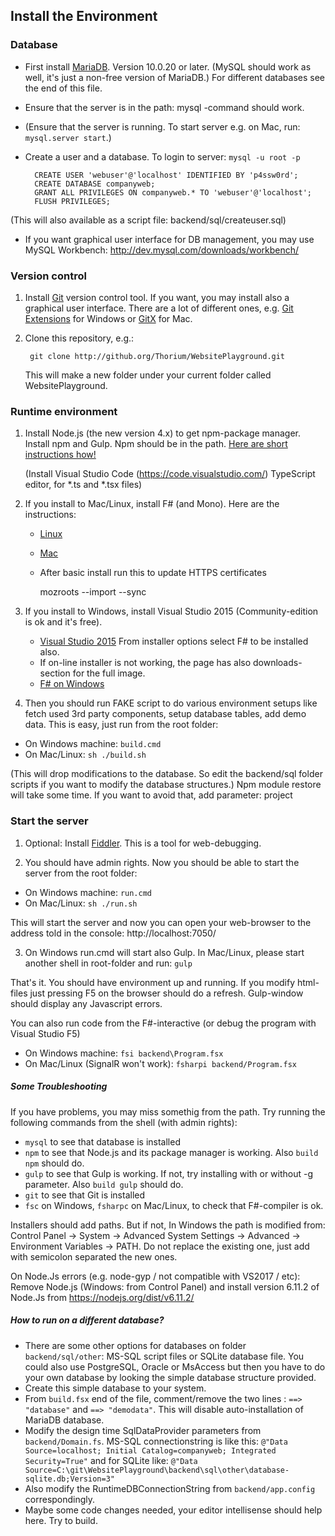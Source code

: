
## Install the Environment ##

### Database ###

- First install [MariaDB](https://downloads.mariadb.org/). Version 10.0.20 or later. (MySQL should work as well, it's just a non-free version of MariaDB.) For different databases see the end of this file.
- Ensure that the server is in the path: mysql -command should work. 
- (Ensure that the server is running. To start server e.g. on Mac, run: `mysql.server start`.) 
- Create a user and a database. To login to server: `mysql -u root -p`

        CREATE USER 'webuser'@'localhost' IDENTIFIED BY 'p4ssw0rd';
        CREATE DATABASE companyweb;
        GRANT ALL PRIVILEGES ON companyweb.* TO 'webuser'@'localhost';
        FLUSH PRIVILEGES;

(This will also available as a script file: backend/sql/createuser.sql)
- If you want graphical user interface for DB management, you may use MySQL Workbench: http://dev.mysql.com/downloads/workbench/


### Version control ###

1. Install [Git](https://git-scm.com/) version control tool. If you want, you may install also a graphical user interface. There are a lot of different ones, e.g. [Git Extensions](http://sourceforge.net/projects/gitextensions/) for Windows or [GitX](http://gitx.frim.nl/) for Mac. 
2. Clone this repository, e.g.:

        git clone http://github.org/Thorium/WebsitePlayground.git

    This will make a new folder under your current folder called WebsitePlayground.

### Runtime environment ###

1. Install Node.js (the new version 4.x) to get npm-package manager. 
   Install npm and Gulp. Npm should be in the path. 
   [Here are short instructions how!](https://gist.github.com/Thorium/b74c7e3a70e6d20bf705)

   (Install Visual Studio Code (https://code.visualstudio.com/) TypeScript editor, for *.ts and *.tsx files)

2. If you install to Mac/Linux, install F# (and Mono). Here are the instructions:
   - [Linux](http://fsharp.org/use/linux/)
   - [Mac](http://fsharp.org/use/mac/)
   
   - After basic install run this to update HTTPS certificates

     mozroots --import --sync

2. If you install to Windows, install Visual Studio 2015 (Community-edition is ok and it's free).
   - [Visual Studio 2015](https://www.visualstudio.com/downloads/download-visual-studio-vs) From installer options select F# to be installed also.
   - If on-line installer is not working, the page has also downloads-section for the full image.
   - [F# on Windows](http://fsharp.org/use/windows/)

3. Then you should run FAKE script to do various environment setups like fetch used 3rd party components, setup database tables, add demo data. This is easy, just run from the root folder:

  - On Windows machine: `build.cmd`
  - On Mac/Linux: `sh ./build.sh`

(This will drop modifications to the database. So edit the backend/sql folder scripts if you want to modify the database structures.)
Npm module restore will take some time. If you want to avoid that, add parameter: project

### Start the server ###

1. Optional: Install [Fiddler](http://www.telerik.com/fiddler). This is a tool for web-debugging.

2. You should have admin rights. Now you should be able to start the server from the root folder:

  - On Windows machine: `run.cmd`
  - On Mac/Linux: `sh ./run.sh`

   This will start the server and now you can open your web-browser to the address told in the console: http://localhost:7050/

3. On Windows run.cmd will start also Gulp. In Mac/Linux, please start another shell in root-folder and run: `gulp`

That's it. You should have environment up and running.
If you modify html-files just pressing F5 on the browser should do a refresh.
Gulp-window should display any Javascript errors.

You can also run code from the F#-interactive (or debug the program with Visual Studio F5)

  - On Windows machine: `fsi backend\Program.fsx`
  - On Mac/Linux (SignalR won't work): `fsharpi backend/Program.fsx`

##### Some Troubleshooting #####

If you have problems, you may miss somethig from the path. Try running the following commands from the shell (with admin rights):

- `mysql` to see that database is installed
- `npm` to see that Node.js and its package manager is working. Also `build npm` should do.
- `gulp` to see that Gulp is working. If not, try installing with or without -g parameter. Also `build gulp` should do.
- `git` to see that Git is installed
- `fsc` on Windows, `fsharpc` on Mac/Linux, to check that F#-compiler is ok.

Installers should add paths. But if not, In Windows the path is modified from:
Control Panel -> System -> Advanced System Settings -> Advanced -> Environment Variables -> PATH. Do not replace the existing one, just add with semicolon separated the new ones.

On Node.Js errors (e.g. node-gyp / not compatible with VS2017 / etc): Remove Node.js (Windows: from Control Panel) and
install version 6.11.2 of Node.Js from https://nodejs.org/dist/v6.11.2/

##### How to run on a different database? #####

- There are some other options for databases on folder `backend/sql/other`: MS-SQL script files or SQLite database file. You could also use PostgreSQL, Oracle or MsAccess but then you have to do your own database by looking the simple database structure provided.
- Create this simple database to your system.
- From `build.fsx` end of the file, comment/remove the two lines : `==> "database"` and `==> "demodata"`. This will disable auto-installation of MariaDB database.
- Modify the design time SqlDataProvider parameters from `backend/Domain.fs`. MS-SQL connectionstring is like this: `@"Data Source=localhost; Initial Catalog=companyweb; Integrated Security=True"` and for SQLite like: `@"Data Source=C:\git\WebsitePlayground\backend\sql\other\database-sqlite.db;Version=3"`
- Also modify the RuntimeDBConnectionString from `backend/app.config` correspondingly.
- Maybe some code changes needed, your editor intellisense should help here. Try to build.